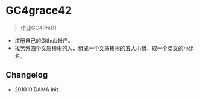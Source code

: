 # GC4grace42
> 作业GC4Pre01

- 注册自己的Github帐户。
- 找另外四个文质彬彬的人，组成一个文质彬彬的五人小组，取一个英文的小组名。

## Changelog

- 201010 DAMA init.

